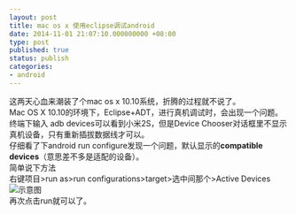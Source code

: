 ```yaml
---
layout: post
title: mac os x 使用eclipse调试android
date: 2014-11-01 21:07:10.000000000 +08:00
type: post
published: true
status: publish
categories:
- android
---
```

这两天心血来潮装了个mac os x 10.10系统，折腾的过程就不说了。   
Mac OS X 10.10的环境下，Eclipse+ADT，进行真机调试时，会出现一个问题。   
终端下输入 adb devices可以看到小米2S，但是Device Chooser对话框里不显示真机设备，只有重新插拔数据线才可以。   
仔细看了下android run configure发现一个问题，默认显示的**compatible devices**（意思差不多是适配的设备）。   
简单说下方法   
右键项目>run as>run configurations>target>选中间那个>Active Devices
![示意图](https://og5r5kasb.qnssl.com/wp-content/uploads/2014/11/%E5%B1%8F%E5%B9%95%E5%BF%AB%E7%85%A7-2014-11-01-%E4%B8%8B%E5%8D%889.05.42.jpg)   
再次点击run就可以了。